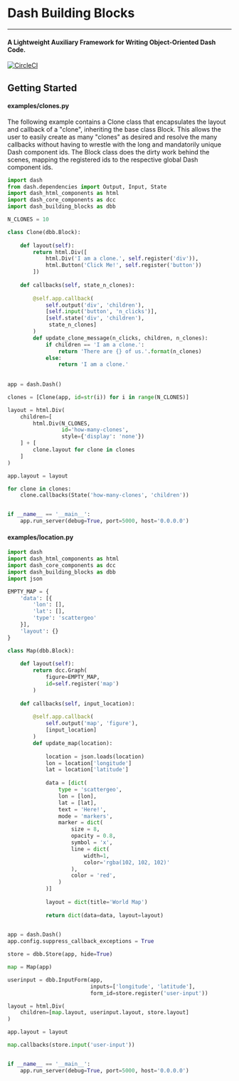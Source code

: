 # Dash Building Blocks
---
#### A Lightweight Auxiliary Framework for Writing Object-Oriented Dash Code.

[![CircleCI](https://circleci.com/gh/AlgorithmHub/dash_building_blocks.svg?style=svg)](https://circleci.com/gh/AlgorithmHub/dash_building_blocks)
## Getting Started
#### examples/clones.py
The following example contains a Clone class that encapsulates the layout and callback of a "clone", inheriting the base class Block.
This allows the user to easily create as many "clones" as desired and resolve the many callbacks without having to wrestle with the long and mandatorily unique Dash component ids. The Block class does the dirty work behind the scenes, mapping the registered ids to the respective global Dash component ids.
~~~python
import dash
from dash.dependencies import Output, Input, State
import dash_html_components as html
import dash_core_components as dcc
import dash_building_blocks as dbb

N_CLONES = 10

class Clone(dbb.Block):
    
    def layout(self):
        return html.Div([
            html.Div('I am a clone.', self.register('div')),
            html.Button('Click Me!', self.register('button'))
        ])
    
    def callbacks(self, state_n_clones):
        
        @self.app.callback(
            self.output('div', 'children'),
            [self.input('button', 'n_clicks')],
            [self.state('div', 'children'),
             state_n_clones]
        )
        def update_clone_message(n_clicks, children, n_clones):
            if children == 'I am a clone.':
                return 'There are {} of us.'.format(n_clones)
            else:
                return 'I am a clone.'
                
            
app = dash.Dash()

clones = [Clone(app, id=str(i)) for i in range(N_CLONES)]

layout = html.Div(
    children=[
        html.Div(N_CLONES,
                 id='how-many-clones', 
                 style={'display': 'none'})
    ] + [
        clone.layout for clone in clones
    ]
)

app.layout = layout

for clone in clones:
    clone.callbacks(State('how-many-clones', 'children'))


if __name__ == '__main__':
    app.run_server(debug=True, port=5000, host='0.0.0.0')
~~~

#### examples/location.py
~~~python
import dash
import dash_html_components as html
import dash_core_components as dcc
import dash_building_blocks as dbb
import json

EMPTY_MAP = {
    'data': [{
        'lon': [],
        'lat': [],
        'type': 'scattergeo'
    }],
    'layout': {}
}

class Map(dbb.Block):
    
    def layout(self):
        return dcc.Graph(
            figure=EMPTY_MAP,
            id=self.register('map')
        )
    
    def callbacks(self, input_location):
        
        @self.app.callback(
            self.output('map', 'figure'),
            [input_location]
        )
        def update_map(location):
            
            location = json.loads(location)
            lon = location['longitude']
            lat = location['latitude']
            
            data = [dict(
                type = 'scattergeo',
                lon = [lon],
                lat = [lat],
                text = 'Here!',
                mode = 'markers',
                marker = dict(
                    size = 8,
                    opacity = 0.8,
                    symbol = 'x',
                    line = dict(
                        width=1,
                        color='rgba(102, 102, 102)'
                    ),
                    color = 'red',
                )
            )]
            
            layout = dict(title='World Map')
                
            return dict(data=data, layout=layout)
            

app = dash.Dash()
app.config.suppress_callback_exceptions = True

store = dbb.Store(app, hide=True)

map = Map(app)

userinput = dbb.InputForm(app,
                          inputs=['longitude', 'latitude'],
                          form_id=store.register('user-input'))

layout = html.Div(
    children=[map.layout, userinput.layout, store.layout]
)

app.layout = layout

map.callbacks(store.input('user-input'))


if __name__ == '__main__':
    app.run_server(debug=True, port=5000, host='0.0.0.0')
~~~
